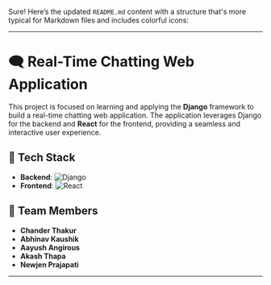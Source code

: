Sure! Here’s the updated `README.md` content with a structure that's more typical for Markdown files and includes colorful icons:

---

# 🗨️ Real-Time Chatting Web Application

This project is focused on learning and applying the **Django** framework to build a real-time chatting web application. The application leverages Django for the backend and **React** for the frontend, providing a seamless and interactive user experience.

## 🚀 Tech Stack

- **Backend**: ![Django](https://img.shields.io/badge/Django-092E20?style=for-the-badge&logo=django&logoColor=white)
- **Frontend**: ![React](https://img.shields.io/badge/React-20232A?style=for-the-badge&logo=react&logoColor=61DAFB)

## 👥 Team Members

- **Chander Thakur**
- **Abhinav Kaushik**
- **Aayush Angirous**
- **Akash Thapa**
- **Newjen Prajapati**

---
